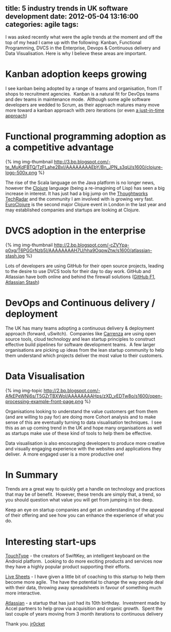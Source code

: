 title: 5 industry trends in UK software development
date: 2012-05-04 13:16:00
categories: agile
tags: 
---

I was asked recently what were the agile trends at the moment and off the top of my head I came up with the following: Kanban, Functional Programming, DVCS in the Enterprise, Devops & Continuous delivery and Data Visualisation.  Here is why I believe these areas are important.

<!-- more -->
# Kanban adoption keeps growing

I see kanban being adopted by a range of teams and organisation, from IT  shops to recruitment agencies.&nbsp; Kanban is a natural fit for DevOps  teams and dev teams in maintenance mode.&nbsp; Although some agile software developers  are wedded to Scrum, as their approach matures many move more  toward a kanban approach with zero iterations (or even [a just-in-time approach](http://blog.jr0cket.co.uk/2010/01/personal-kanban-for-just-in-time-skills.html))

# Functional programming adoption as a competitive advantage

{% img img-thumbnail http://3.bp.blogspot.com/-te_MuKdFBTQ/TzFLahe2BxI/AAAAAAAAEbY/Bn_JPN_s3qU/s1600/clojure-logo-500x.png %} 

The rise of the Scala language on the Java platform is no longer news,  however the [Clojure](http://clojure.org/) language (being a re-imagining of Lisp) has seen a  big increase in interest.  It has just had a big jump on the  [Thoughtworks TechRadar](http://www.thoughtworks.com/radar) and the community I am involved with is growing  very fast.  [EuroClojure](http://euroclojure.com/2012/) is the second major Clojure event in London in the last year and may established companies and startups are looking at Clojure.

# DVCS adoption in the enterprise

{% img img-thumbnail http://2.bp.blogspot.com/-cZVYpa-p0xg/T6PGGrNzb5I/AAAAAAAAH7U/hha9OqpwZtw/s1600/atlassian-stash.jpg %} 

Lots of developers are using GitHub for their open source projects,  leading to the desire to use DVCS tools for their day to day work.  GitHub and Atlassian have both online and behind the firewall solutions ([GitHub F1](https://enterprise.github.com/), [Atlassian Stash](http://blogs.atlassian.com/2012/05/atlassian-stash-enterprise-git-repository-management/)) 

# DevOps and Continuous delivery / deployment

The UK has many teams adopting a continuous delivery &amp; deployment approach (forward, uSwitch).&nbsp; Companies like [Carrenza](http://carrenza.com/) are using open source tools, cloud technology and lean startup  principles to construct effective build pipelines for software  development teams.&nbsp; A few larger organisations are picking up ideas from  the lean startup community to help them understand which projects  deliver the most value to their customers.

# Data Visualisation

{% img img-topic http://2.bp.blogspot.com/-AfkEPeWNi6s/T5GZrTBXWoI/AAAAAAAAHps/zXD_vEDTw8o/s1600/open-processing-example-front-page.png %}

Organisations looking to understand the value customers get from them  (and are willing to pay for) are doing more Cohort analysis and to make  sense of this are eventually turning to data visualisation techniques.&nbsp; I  see this as an up coming trend in the UK and hope many organisations as  well as startups make use of these kind of tools to help them be  effective.

Data visualisation is also encouraging developers to produce more creative and visually engaging experience with the websites and applications they deliver.&nbsp; A more engaged user is a more productive one!

# In Summary

Trends are a great way to quickly get a handle on technology and practices that may be of benefit.&nbsp; However, these trends are simply that, a trend, so you should question what value you will get from jumping in too deep.

Keep an eye on startup companies and get an understanding of the appeal of their offering and see how you can enhance the experience of what you do.

# Interesting start-ups

[TouchType](http://www.swiftkey.net/about/company) - the  creators of SwiftKey, an intelligent keyboard on the Android platform.&nbsp;  Looking to do more exciting products and services now they have a highly  popular product supporting their efforts.

[Live Sheets](http://www.livesheets.com/) - I have given a  little bit of coaching to this startup to help them become more agile.&nbsp;  The have the potential to change the way people deal with their data,  throwing away spreadsheets in favour of something much more interactive.  

[Atlassian](http://www.atlassian.com/) - a startup that has just had its 10th birthday.&nbsp; Investment  made by Accel partners to help grow via acquisition and organic growth.&nbsp;  Spent the last couple of years moving from 3 month iterations to  continuous delivery

Thank you.
[jr0cket](https://twitter.com/jr0cket)
